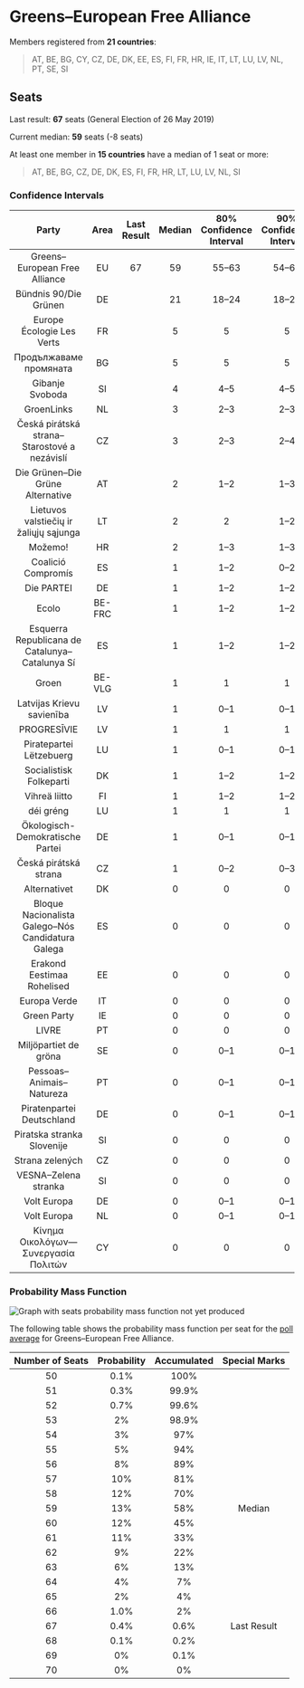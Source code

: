 # Greens–European Free Alliance

Members registered from **21 countries**:

> AT, BE, BG, CY, CZ, DE, DK, EE, ES, FI, FR, HR, IE, IT, LT, LU, LV, NL, PT, SE, SI

## Seats

Last result: **67** seats (General Election of 26 May 2019)

Current median: **59** seats (-8 seats)

At least one member in **15 countries** have a median of 1 seat or more:

> AT, BE, BG, CZ, DE, DK, ES, FI, FR, HR, LT, LU, LV, NL, SI

### Confidence Intervals

| Party | Area | Last Result | Median | 80% Confidence Interval | 90% Confidence Interval | 95% Confidence Interval | 99% Confidence Interval |
|:-----:|:----:|:-----------:|:------:|:-----------------------:|:-----------------------:|:-----------------------:|:-----------------------:|
| Greens–European Free Alliance | EU | 67 | 59 | 55–63 | 54–64 | 53–65 | 52–67 |
| Bündnis 90/Die Grünen | DE | | 21 | 18–24 | 18–24 | 18–25 | 17–26 |
| Europe Écologie Les Verts | FR | | 5 | 5 | 5 | 5 | 5 |
| Продължаваме промяната | BG | | 5 | 5 | 5 | 5 | 5 |
| Gibanje Svoboda | SI | | 4 | 4–5 | 4–5 | 4–5 | 4–5 |
| GroenLinks | NL | | 3 | 2–3 | 2–3 | 2–3 | 2–4 |
| Česká pirátská strana–Starostové a nezávislí | CZ | | 3 | 2–3 | 2–4 | 2–4 | 2–4 |
| Die Grünen–Die Grüne Alternative | AT | | 2 | 1–2 | 1–3 | 1–3 | 1–3 |
| Lietuvos valstiečių ir žaliųjų sąjunga | LT | | 2 | 2 | 1–2 | 1–2 | 1–3 |
| Možemo! | HR | | 2 | 1–3 | 1–3 | 1–3 | 1–3 |
| Coalició Compromís | ES | | 1 | 1–2 | 0–2 | 0–2 | 0–3 |
| Die PARTEI | DE | | 1 | 1–2 | 1–2 | 1–2 | 1–3 |
| Ecolo | BE-FRC | | 1 | 1–2 | 1–2 | 1–2 | 1–2 |
| Esquerra Republicana de Catalunya–Catalunya Sí | ES | | 1 | 1–2 | 1–2 | 1–3 | 0–3 |
| Groen | BE-VLG | | 1 | 1 | 1 | 1 | 0–1 |
| Latvijas Krievu savienība | LV | | 1 | 0–1 | 0–1 | 0–1 | 0–1 |
| PROGRESĪVIE | LV | | 1 | 1 | 1 | 1 | 1 |
| Piratepartei Lëtzebuerg | LU | | 1 | 0–1 | 0–1 | 0–1 | 0–1 |
| Socialistisk Folkeparti | DK | | 1 | 1–2 | 1–2 | 1–2 | 1–2 |
| Vihreä liitto | FI | | 1 | 1–2 | 1–2 | 1–2 | 1–2 |
| déi gréng | LU | | 1 | 1 | 1 | 1 | 1 |
| Ökologisch-Demokratische Partei | DE | | 1 | 0–1 | 0–1 | 0–1 | 0–2 |
| Česká pirátská strana | CZ | | 1 | 0–2 | 0–3 | 0–3 | 0–3 |
| Alternativet | DK | | 0 | 0 | 0 | 0 | 0 |
| Bloque Nacionalista Galego–Nós Candidatura Galega | ES | | 0 | 0 | 0 | 0 | 0–1 |
| Erakond Eestimaa Rohelised | EE | | 0 | 0 | 0 | 0 | 0 |
| Europa Verde | IT | | 0 | 0 | 0 | 0 | 0 |
| Green Party | IE | | 0 | 0 | 0 | 0 | 0 |
| LIVRE | PT | | 0 | 0 | 0 | 0 | 0–1 |
| Miljöpartiet de gröna | SE | | 0 | 0–1 | 0–1 | 0–1 | 0–1 |
| Pessoas–Animais–Natureza | PT | | 0 | 0–1 | 0–1 | 0–1 | 0–1 |
| Piratenpartei Deutschland | DE | | 0 | 0–1 | 0–1 | 0–1 | 0–1 |
| Piratska stranka Slovenije | SI | | 0 | 0 | 0 | 0 | 0 |
| Strana zelených | CZ | | 0 | 0 | 0 | 0 | 0 |
| VESNA–Zelena stranka | SI | | 0 | 0 | 0 | 0 | 0 |
| Volt Europa | DE | | 0 | 0–1 | 0–1 | 0–1 | 0–1 |
| Volt Europa | NL | | 0 | 0–1 | 0–1 | 0–1 | 0–2 |
| Κίνημα Οικολόγων—Συνεργασία Πολιτών | CY | | 0 | 0 | 0 | 0 | 0 |

### Probability Mass Function

![Graph with seats probability mass function not yet produced](average-2022-07-31-seats-pmf-greens–europeanfreealliance.png "Seats Probability Mass Function")

The following table shows the probability mass function per seat for the [poll average](average-2022-07-31.html) for Greens–European Free Alliance.

| Number of Seats | Probability | Accumulated | Special Marks |
|:---------------:|:-----------:|:-----------:|:-------------:|
| 50 | 0.1% | 100% |  |
| 51 | 0.3% | 99.9% |  |
| 52 | 0.7% | 99.6% |  |
| 53 | 2% | 98.9% |  |
| 54 | 3% | 97% |  |
| 55 | 5% | 94% |  |
| 56 | 8% | 89% |  |
| 57 | 10% | 81% |  |
| 58 | 12% | 70% |  |
| 59 | 13% | 58% | Median |
| 60 | 12% | 45% |  |
| 61 | 11% | 33% |  |
| 62 | 9% | 22% |  |
| 63 | 6% | 13% |  |
| 64 | 4% | 7% |  |
| 65 | 2% | 4% |  |
| 66 | 1.0% | 2% |  |
| 67 | 0.4% | 0.6% | Last Result |
| 68 | 0.1% | 0.2% |  |
| 69 | 0% | 0.1% |  |
| 70 | 0% | 0% |  |


